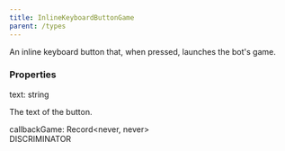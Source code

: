 ```yaml
---
title: InlineKeyboardButtonGame
parent: /types
---
```


An inline keyboard button that, when pressed, launches the bot's game.

### Properties

<div class="flex flex-col gap-3"><div><div class="flex gap-2"><div class="font-mono p" id="p_text" data-anchor><span class="font-bold">text</span><span class="opacity-50">:</span> <span>string</span></div></div><div class="pl-3"><div class="no-margin">

The text of the button.

</div></div></div><div><div class="flex gap-2"><div class="font-mono p" id="p_callbackGame" data-anchor><span class="font-bold">callbackGame</span><span class="opacity-50">:</span> <span href="/">Record</span><span class="opacity-50">&lt;</span><span>never</span><span class="opacity-50">,</span> <span>never</span><span class="opacity-50">&gt;</span></div><div class="flex items-center"><div class="bg-dbt px-1.5 rounded-md select-none text-fgt text-[10px]">DISCRIMINATOR</div></div></div></div></div>

